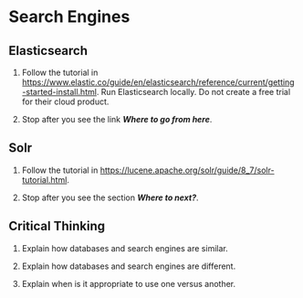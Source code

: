 # Search Engines

## Elasticsearch

1. Follow the tutorial in https://www.elastic.co/guide/en/elasticsearch/reference/current/getting-started-install.html. Run Elasticsearch locally. Do not create a free trial for their cloud product.

1. Stop after you see the link ***Where to go from here***.

## Solr

1. Follow the tutorial in https://lucene.apache.org/solr/guide/8_7/solr-tutorial.html.

1. Stop after you see the section ***Where to next?***.

## Critical Thinking

1. Explain how databases and search engines are similar.

1. Explain how databases and search engines are different.

1. Explain when is it appropriate to use one versus another.